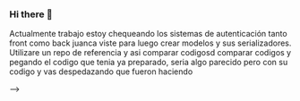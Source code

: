 ### Hi there 👋

Actualmente trabajo estoy chequeando los  sistemas de autenticación 
tanto front como back juanca viste para luego crear modelos y
sus serializadores.
Utilizare un repo de referencia y asi comparar codigosd comparar codigos 
y pegando el codigo que tenia ya preparado, seria algo parecido pero con su codigo y vas despedazando que fueron haciendo

-->

